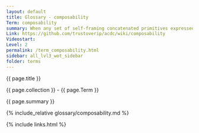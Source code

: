 ```yaml
---
layout: default
title: Glossary - composability
Term: composability
summary: When any set of self-framing concatenated primitives expressed in either the text domain or binary domain may be converted as a group to the other domain and back again without loss.
Link: https://github.com/trustoverip/acdc/wiki/composability
Videostart: 
Level: 2
permalink: /term_composability.html
sidebar: all_lvl3_wot_sidebar
folder: terms
---
```


{{ page.title }}

{{ page.collection }} - {{ page.Term }}

   {{ page.summary }}

{% include_relative glossary/composability.md %}

 {% include links.html %} 
